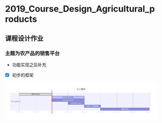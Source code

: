 # 2019_Course_Design_Agricultural_products
## 课程设计作业

### 主题为农产品的销售平台

- 功能实现之后补充

- [x] 初步的框架

![image](https://github.com/yxh0/2019_Course_Design_Agricultural_products/blob/master/images/%E8%BF%9B%E5%BA%A6.jpg)
